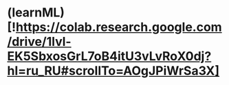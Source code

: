 # (learnML)[!https://colab.research.google.com/drive/1lvl-EK5SbxosGrL7oB4itU3vLvRoX0dj?hl=ru_RU#scrollTo=AOgJPiWrSa3X]
